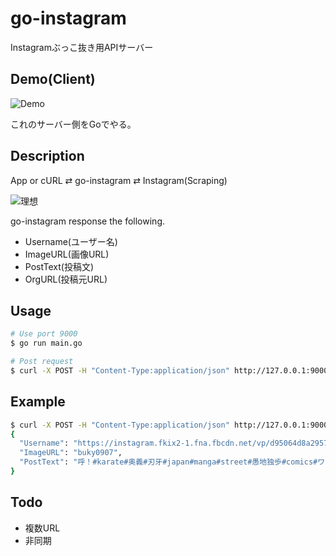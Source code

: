 # go-instagram

Instagramぶっこ抜き用APIサーバー

## Demo(Client)

![Demo](https://user-images.githubusercontent.com/17779386/58763844-7fad4e00-859b-11e9-958c-de0cedc60b72.gif)

これのサーバー側をGoでやる。

## Description

App or cURL ⇄  go-instagram ⇄  Instagram(Scraping)

![理想](https://user-images.githubusercontent.com/17779386/59564387-27894800-9081-11e9-84f3-30b97b3284a5.png)


go-instagram response the following.

- Username(ユーザー名)
- ImageURL(画像URL)
- PostText(投稿文)
- OrgURL(投稿元URL)

## Usage

```bash
# Use port 9000
$ go run main.go

# Post request
$ curl -X POST -H "Content-Type:application/json" http://127.0.0.1:9000/instagram -d '{"URL":"https://www.instagram.com/p/XXXXXX"}' | jq
```

## Example

```bash
$ curl -X POST -H "Content-Type:application/json" http://127.0.0.1:9000/instagram -d '{"URL":"https://www.instagram.com/p/ByNfe47AvR7/"}' | jq
{
  "Username": "https://instagram.fkix2-1.fna.fbcdn.net/vp/d95064d8a2957c759d1a7ec827f5f8df/5D7E4B69/t51.2885-15/e35/61400279_2257498447913426_8272622044097853955_n.jpg?_nc_ht=instagram.fkix2-1.fna.fbcdn.net",
  "ImageURL": "buky0907",
  "PostText": "呼！#karate#奥義#刃牙#japan#manga#street#愚地独歩#comics#ワンシーン#漫画#アニメ#コミック#ミリオンロック#奥義#炸裂#三戦#技#必殺技#"
}
```

## Todo

- 複数URL
- 非同期

